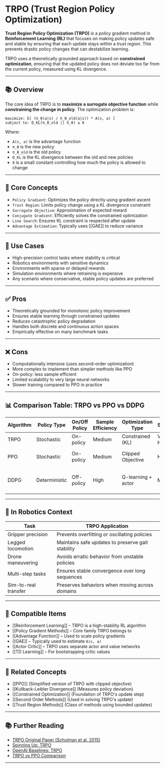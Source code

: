 # TRPO (Trust Region Policy Optimization)

**Trust Region Policy Optimization (TRPO)** is a policy gradient method in **Reinforcement Learning (RL)** that focuses on making policy updates safe and stable by ensuring that each update stays within a *trust region*. This prevents drastic policy changes that can destabilize learning.

TRPO uses a theoretically grounded approach based on **constrained optimization**, ensuring that the updated policy does not deviate too far from the current policy, measured using KL divergence.

---

## 📚 Overview

The core idea of TRPO is to **maximize a surrogate objective function** while **constraining the change in policy**. The optimization problem is:

`maximize: E[ (π_θ(a|s) / π_θ_old(a|s)) * A(s, a) ]`  
`subject to: D_KL(π_θ_old || π_θ) ≤ δ`

Where:
- `A(s, a)` is the advantage function  
- `π_θ` is the new policy  
- `π_θ_old` is the old policy  
- `D_KL` is the KL divergence between the old and new policies  
- `δ` is a small constant controlling how much the policy is allowed to change

---

## 🧠 Core Concepts

- `Policy Gradient`: Optimizes the policy directly using gradient ascent  
- `Trust Region`: Limits policy change using a KL divergence constraint  
- `Surrogate Objective`: Approximation of expected reward  
- `Conjugate Gradient`: Efficiently solves the constrained optimization  
- `Line Search`: Ensures KL constraint is respected after update  
- `Advantage Estimation`: Typically uses [[GAE]] to reduce variance  

---

## 🧰 Use Cases

- High-precision control tasks where stability is critical  
- Robotics environments with sensitive dynamics  
- Environments with sparse or delayed rewards  
- Simulation environments where retraining is expensive  
- Any scenario where conservative, stable policy updates are preferred  

---

## ✅ Pros

- Theoretically grounded for monotonic policy improvement  
- Ensures stable learning through constrained updates  
- Reduces catastrophic policy degradation  
- Handles both discrete and continuous action spaces  
- Empirically effective on many benchmark tasks  

---

## ❌ Cons

- Computationally intensive (uses second-order optimization)  
- More complex to implement than simpler methods like PPO  
- On-policy: less sample efficient  
- Limited scalability to very large neural networks  
- Slower training compared to PPO in practice  

---

## 📊 Comparison Table: TRPO vs PPO vs DDPG

| Algorithm | Policy Type | On/Off Policy | Sample Efficiency | Optimization Type | Stability | Notes                         |
|-----------|--------------|---------------|-------------------|--------------------|-----------|-------------------------------|
| TRPO      | Stochastic   | On-policy      | Medium            | Constrained (KL)   | Very High | Theoretical guarantees         |
| PPO       | Stochastic   | On-policy      | Medium            | Clipped Objective  | High      | Faster & simpler than TRPO     |
| DDPG      | Deterministic| Off-policy     | High              | Q-learning + actor | Medium    | Works well in continuous space |

---

## 🤖 In Robotics Context

| Task                  | TRPO Application                                 |
|-----------------------|--------------------------------------------------|
| Gripper precision     | Prevents overfitting or oscillating policies     |
| Legged locomotion     | Maintains safe updates to preserve gait stability|
| Drone maneuvering     | Avoids erratic behavior from unstable policies   |
| Multi-step tasks      | Ensures stable convergence over long sequences   |
| Sim-to-real transfer  | Preserves behaviors when moving across domains   |

---

## 🔧 Compatible Items

- [[Reinforcement Learning]] – TRPO is a high-stability RL algorithm  
- [[Policy Gradient Methods]] – Core family TRPO belongs to  
- [[Advantage Function]] – Used to scale policy gradients  
- [[GAE]] – Typically used to estimate `A(s, a)`  
- [[Actor Critic]] – TRPO uses separate actor and value networks  
- [[TD Learning]] – For bootstrapping critic values  

---

## 🔗 Related Concepts

- [[PPO]] (Simplified version of TRPO with clipped objective)  
- [[Kullback-Leibler Divergence]] (Measures policy deviation)  
- [[Constrained Optimization]] (Foundation of TRPO's update step)  
- [[Second Order Methods]] (Used in solving TRPO's update)  
- [[Trust Region Methods]] (Class of methods using bounded updates)  

---

## 📚 Further Reading

- [TRPO Original Paper (Schulman et al. 2015)](https://arxiv.org/abs/1502.05477)  
- [Spinning Up: TRPO](https://spinningup.openai.com/en/latest/algorithms/trpo.html)  
- [OpenAI Baselines: TRPO](https://github.com/openai/baselines)  
- [TRPO vs PPO Comparison](https://stable-baselines.readthedocs.io/en/master/guide/algos.html#ppo-vs-trpo)  

---
